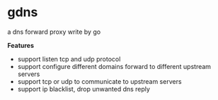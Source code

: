 gdns
====

a dns forward proxy write by go

**Features**

- support listen tcp and udp protocol
- support configure different domains forward to different upstream servers
- support tcp or udp to communicate to upstream servers
- support ip blacklist, drop unwanted dns reply

